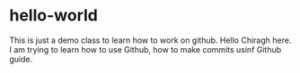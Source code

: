 # hello-world
This is just a demo class to learn how to work on github.
Hello Chiragh here. I am trying to learn how to use Github, how to make commits usinf Github guide.
